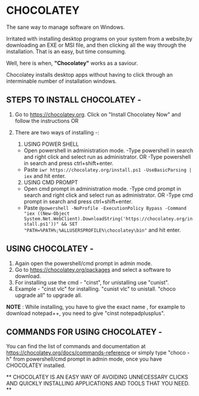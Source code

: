 #  CHOCOLATEY
The sane way to manage software on Windows.

Irritated with installing desktop programs on your system from a website,by downloading an EXE or MSI file, and then clicking all the way through the installation. That is an easy, but time consuming.

Well, here is when, **"Chocolatey"** works as a saviour.

Chocolatey installs desktop apps without having to click through an interminable number of installation windows.





 ## STEPS TO INSTALL CHOCOLATEY -

1. Go to https://chocolatey.org. Click on "Install Chocolatey Now" and follow the instructions OR
2. There are two ways of installing -:
   1. USING POWER SHELL
   
     * Open powershell in administration mode.
       -Type powershell in search and right click and select run as administrator. OR
       -Type powershell in search and press ctrl+shift+enter.
     * Paste 
       ```iwr https://chocolatey.org/install.ps1 -UseBasicParsing | iex``` and hit enter.
   
   2. USING CMD PROMPT
   
     * Open cmd prompt in administration mode.
       -Type cmd prompt in search and right click and select run as administrator.  OR
       -Type cmd prompt in search and press ctrl+shift+enter.
     * Paste ```@powershell -NoProfile -ExecutionPolicy Bypass -Command "iex ((New-Object System.Net.WebClient).DownloadString('https://chocolatey.org/install.ps1'))" && SET "PATH=%PATH%;%ALLUSERSPROFILE%\chocolatey\bin"```
            and hit enter.
            
            
           

## USING CHOCOLATEY -

1. Again open the powershell/cmd prompt in admin mode.
2. Go to https://chocolatey.org/packages and select a software to download.
3. For installing use the cmd - "cinst", for unistalling use "cunist".
4. Example - "cinst vlc" for installing. "cunist vlc" to unistall. "choco upgrade all" to upgrade all.


**NOTE** : While installing, you have to give the exact name , for example to download notepad++, you need to give "cinst notepadplusplus".





## COMMANDS FOR USING CHOCOLATEY -

You can find the list of commands and documentation at https://chocolatey.org/docs/commands-reference or simply type "choco -h" from  powershell/cmd prompt in admin mode, once you have CHOCOLATEY installed.
   
 



** CHOCOLATEY IS AN EASY WAY OF AVOIDING UNNECESSARY CLICKS AND QUICKLY INSTALLING APPLICATIONS AND TOOLS THAT YOU NEED. **      
